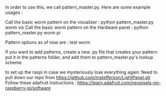 In order to use this, we call pattern_master.py. Here are some example usages :

Call the basic worm pattern on the visualizer : python pattern_master.py worm vis
Call the basic worm pattern on the Hardware panel : python pattern_master.py worm pi

Pattern options as of now are :
test
worm

If you want to add patterns, create a new .py file that creates your pattern
put it in the patterns folder, and add them to pattern_master.py's lookup scheme



to set up the raspi in case we mysteriously lose everything again:
Need to pull down our repo from https://github.com/mstefferson/LightPanel.git
Follow these adafruit instructions :  https://learn.adafruit.com/neopixels-on-raspberry-pi/software
